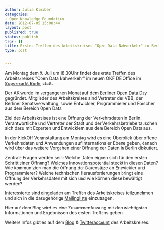 ```yaml
---
author: Julia Kloiber
categories:
- Open Knowledge Foundation
date: 2012-07-05 15:08:44
layout: post
published: true
status: publish
tags: []
title: Erstes Treffen des Arbeitskreises "Open Data Nahverkehr" in Berlin
type: post


---
```


Am Montag dem 9. Juli um 18.30Uhr findet das erste Treffen des Arbeitskreises "Open Data Nahverkehr" im neuen OKF DE Office im [Supermarkt Berlin](http://www.supermarkt-berlin.net/Veranstaltungsort) statt.

Der AK wurde im vergangenen Monat auf dem [Berliner Open Data Day](http://berlin.opendataday.de/) gegründet. Mitglieder des Arbeitskreises sind Vertreter der VBB, der Berliner Senatsverwaltung, sowie Entwickler, Programmierer und Forscher aus dem Bereich Open Data.

Ziel des Arbeitskreises ist eine Öffnung der Verkehrsdaten in Berlin. Verantwortliche und Vertreter der Stadt und der Verkehrsbetriebe tauschen sich dazu mit Experten und Entwicklern aus dem Bereich Open Data aus.

In der KickOff Veranstaltung am Montag wird es eine Überblick über offene Verkehrsdaten und Anwendungen auf internationaler Ebene geben, danach wird über das weitere Vorgehen einer Öffnung der Daten in Berlin diskutiert.

Zentrale Fragen werden sein: Welche Daten eignen sich für den ersten Schritt einer Öffnung? Welches Innovationspotential steckt in diesen Daten? Wie kommuniziert man die Öffnung der Datensätze an Entwickler und Programmierer? Welche technischen Herausforderungen bringt eine Öffnung der Verkehrsdaten mit sich und wie können diese bewältigt werden?

Interessierte sind eingeladen am Treffen des Arbeitskreises teilzunehmen und sich in die dazugehörige [Mailingliste](http://lists.okfn.org/mailman/listinfo/open-data-nahverkehr) einzutragen.

Hier auf dem Blog wird es eine Zusammenfassung mit den wichtigsten Informationen und Ergebnissen des ersten Treffens geben.

Weitere Infos gibt es auf dem [Blog](http://openvbb.tumblr.com/) & [Twitteraccount](https://twitter.com/#!/OpenVBB) des Arbeitskreises.
